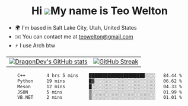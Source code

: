 <div align="center">
  
# Hi ![](https://user-images.githubusercontent.com/18350557/176309783-0785949b-9127-417c-8b55-ab5a4333674e.gif)My name is Teo Welton
</div>

*   🌍  I'm based in Salt Lake City, Utah, United States
*   ✉️  You can contact me at [teowelton@gmail.com](mailto:teowelton@gmail.com)
*   ⚡  I use Arch btw

<div align="center">

|||
|:-------------------------:|:-------------------------:|
| [![DragonDev's GitHub stats](https://github-readme-stats.vercel.app/api?username=DragonDev07&bg_color=1e1e2e&text_color=cdd6f4&icon_color=cba6f7&title_color=94e2d5)](https://github.com/DragonDev07) | [![GitHub Streak](https://streak-stats.demolab.com?user=DragonDev07&theme=catppuccin-mocha)](https://git.io/streak-stats) |

<!--START_SECTION:waka-->

```txt
C++        4 hrs 5 mins    █████████████████████░░░░   84.44 %
Python     19 mins         █▓░░░░░░░░░░░░░░░░░░░░░░░   06.62 %
Meson      12 mins         █░░░░░░░░░░░░░░░░░░░░░░░░   04.33 %
JSON       5 mins          ▒░░░░░░░░░░░░░░░░░░░░░░░░   01.99 %
VB.NET     2 mins          ▒░░░░░░░░░░░░░░░░░░░░░░░░   01.01 %
```

<!--END_SECTION:waka-->

</div>
